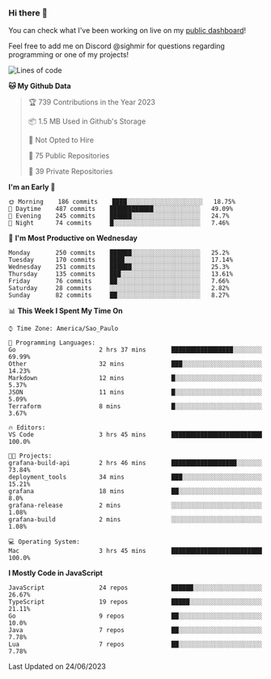 ### Hi there 👋

<!--
**guicaulada/guicaulada** is a ✨ _special_ ✨ repository because its `README.md` (this file) appears on your GitHub profile.

Here are some ideas to get you started:

- 🔭 I’m currently working on ...
- 🌱 I’m currently learning ...
- 👯 I’m looking to collaborate on ...
- 🤔 I’m looking for help with ...
- 💬 Ask me about ...
- 📫 How to reach me: ...
- 😄 Pronouns: ...
- ⚡ Fun fact: ...
-->

You can check what I've been working on live on my [public dashboard](https://guicaulada.grafana.net/public-dashboards/7b7f644500ec4e6cb5d7a4e7b5ed0dab)!

Feel free to add me on Discord @sighmir for questions regarding programming or one of my projects!

<!--START_SECTION:waka-->
![Lines of code](https://img.shields.io/badge/From%20Hello%20World%20I%27ve%20Written-11.0%20million%20lines%20of%20code-blue)

**🐱 My Github Data** 

> 🏆 739 Contributions in the Year 2023
 > 
> 📦 1.5 MB Used in Github's Storage 
 > 
> 🚫 Not Opted to Hire
 > 
> 📜 75 Public Repositories 
 > 
> 🔑 39 Private Repositories  
 > 
**I'm an Early 🐤** 

```text
🌞 Morning    186 commits    ████░░░░░░░░░░░░░░░░░░░░░   18.75% 
🌆 Daytime    487 commits    ████████████░░░░░░░░░░░░░   49.09% 
🌃 Evening    245 commits    ██████░░░░░░░░░░░░░░░░░░░   24.7% 
🌙 Night      74 commits     █░░░░░░░░░░░░░░░░░░░░░░░░   7.46%

```
📅 **I'm Most Productive on Wednesday** 

```text
Monday       250 commits    ██████░░░░░░░░░░░░░░░░░░░   25.2% 
Tuesday      170 commits    ████░░░░░░░░░░░░░░░░░░░░░   17.14% 
Wednesday    251 commits    ██████░░░░░░░░░░░░░░░░░░░   25.3% 
Thursday     135 commits    ███░░░░░░░░░░░░░░░░░░░░░░   13.61% 
Friday       76 commits     ██░░░░░░░░░░░░░░░░░░░░░░░   7.66% 
Saturday     28 commits     ░░░░░░░░░░░░░░░░░░░░░░░░░   2.82% 
Sunday       82 commits     ██░░░░░░░░░░░░░░░░░░░░░░░   8.27%

```


📊 **This Week I Spent My Time On** 

```text
⌚︎ Time Zone: America/Sao_Paulo

💬 Programming Languages: 
Go                       2 hrs 37 mins       █████████████████░░░░░░░░   69.99% 
Other                    32 mins             ███░░░░░░░░░░░░░░░░░░░░░░   14.23% 
Markdown                 12 mins             █░░░░░░░░░░░░░░░░░░░░░░░░   5.37% 
JSON                     11 mins             █░░░░░░░░░░░░░░░░░░░░░░░░   5.09% 
Terraform                8 mins              █░░░░░░░░░░░░░░░░░░░░░░░░   3.67%

🔥 Editors: 
VS Code                  3 hrs 45 mins       █████████████████████████   100.0%

🐱‍💻 Projects: 
grafana-build-api        2 hrs 46 mins       ██████████████████░░░░░░░   73.84% 
deployment_tools         34 mins             ███░░░░░░░░░░░░░░░░░░░░░░   15.21% 
grafana                  18 mins             ██░░░░░░░░░░░░░░░░░░░░░░░   8.0% 
grafana-release          2 mins              ░░░░░░░░░░░░░░░░░░░░░░░░░   1.08% 
grafana-build            2 mins              ░░░░░░░░░░░░░░░░░░░░░░░░░   1.08%

💻 Operating System: 
Mac                      3 hrs 45 mins       █████████████████████████   100.0%

```

**I Mostly Code in JavaScript** 

```text
JavaScript               24 repos            ██████░░░░░░░░░░░░░░░░░░░   26.67% 
TypeScript               19 repos            █████░░░░░░░░░░░░░░░░░░░░   21.11% 
Go                       9 repos             ██░░░░░░░░░░░░░░░░░░░░░░░   10.0% 
Java                     7 repos             ██░░░░░░░░░░░░░░░░░░░░░░░   7.78% 
Lua                      7 repos             ██░░░░░░░░░░░░░░░░░░░░░░░   7.78%

```



 Last Updated on 24/06/2023
<!--END_SECTION:waka-->
